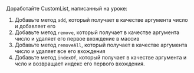 Доработайте CustomList, написанный на уроке:

1. Добавьте метод `add`, который получает в качестве аргумента число и добавляет его
2. Добавьте метод `remove`, который получает в качестве аргумента число и удаляет его первое вхождение в массив
3. Добавьте метод `removeAll`, который получает в качестве аргумента число и удаляет все его вхождения
4. Добавьте метод `indexOf`, который получает в качестве аргумента и чсло и возвращает индекс его первого вхождения.